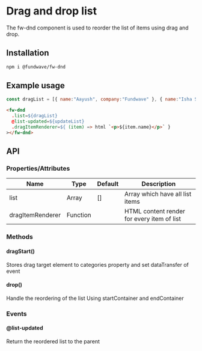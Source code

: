# Drag and drop list

The fw-dnd component is used to reorder the list of items using drag and drop.

## Installation
```sh
npm i @fundwave/fw-dnd
```

## Example usage

```js 
const dragList = [{ name:"Aayush", company:"Fundwave" }, { name:"Isha Sharma", company:"Fundwave" }]
```

```html
<fw-dnd
  .list=${dragList}
  @list-updated=${updateList}
  .dragItemRenderer=${ (item) => html `<p>${item.name}</p>` }
></fw-dnd>
```

## API

### Properties/Attributes

| Name | Type | Default | Description |
| --- | --- | --- | --- |
| list | Array | [] | Array which have all list items |
| dragItemRenderer | Function |  | HTML content render for every item of list  |


### Methods

#### dragStart()

Stores drag target element to categories property and set dataTransfer of event 

#### drop()

Handle the reordering of the list Using startContainer and endContainer

### Events

#### @list-updated

Return the reordered list to the parent 


